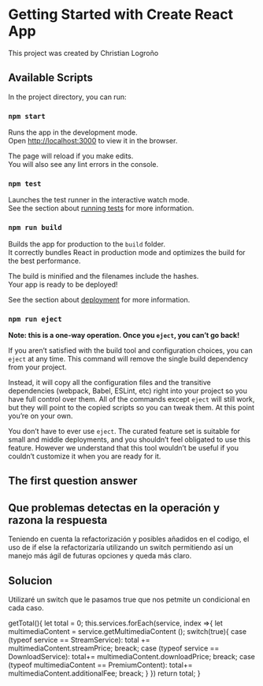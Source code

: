 # Getting Started with Create React App

This project was created by Christian Logroño

## Available Scripts

In the project directory, you can run:

### `npm start`

Runs the app in the development mode.\
Open [http://localhost:3000](http://localhost:3000) to view it in the browser.

The page will reload if you make edits.\
You will also see any lint errors in the console.

### `npm test`

Launches the test runner in the interactive watch mode.\
See the section about [running tests](https://facebook.github.io/create-react-app/docs/running-tests) for more information.

### `npm run build`

Builds the app for production to the `build` folder.\
It correctly bundles React in production mode and optimizes the build for the best performance.

The build is minified and the filenames include the hashes.\
Your app is ready to be deployed!

See the section about [deployment](https://facebook.github.io/create-react-app/docs/deployment) for more information.

### `npm run eject`

**Note: this is a one-way operation. Once you `eject`, you can’t go back!**

If you aren’t satisfied with the build tool and configuration choices, you can `eject` at any time. This command will remove the single build dependency from your project.

Instead, it will copy all the configuration files and the transitive dependencies (webpack, Babel, ESLint, etc) right into your project so you have full control over them. All of the commands except `eject` will still work, but they will point to the copied scripts so you can tweak them. At this point you’re on your own.

You don’t have to ever use `eject`. The curated feature set is suitable for small and middle deployments, and you shouldn’t feel obligated to use this feature. However we understand that this tool wouldn’t be useful if you couldn’t customize it when you are ready for it.

## The first question answer

## Que problemas detectas en la operación y razona la respuesta
 Teniendo en cuenta la refactorización y posibles añadidos en el codigo, el uso de if else
 la refactorizaría utilizando un switch permitiendo así un manejo más ágil de futuras opciones
 y queda más claro.
## Solucion

Utilizaré un switch que le pasamos true que nos petmite un condicional en cada caso.

getTotal(){
  let total = 0;
  this.services.forEach(service, index =>{
    let multimediaContent = service.getMultimediaContent ();
      switch(true){
      case (typeof service == StreamService):
        total += multimediaContent.streamPrice;
        breack;
      case (typeof service == DownloadService):
        total+= multimediaContent.downloadPrice;
        breack;
      case (typeof multimediaContent == PremiumContent):
        total+= multimediaContent.additionalFee;
        breack;
    }
  })
  return total;
}
